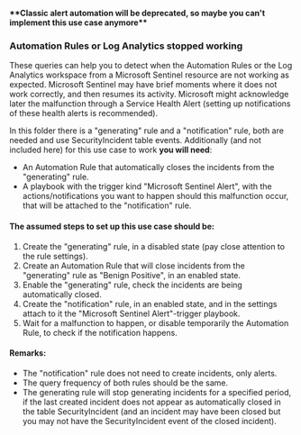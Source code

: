 **\*\*Classic alert automation will be deprecated, so maybe you can't implement this use case anymore\*\***

### Automation Rules or Log Analytics stopped working

These queries can help you to detect when the Automation Rules or the Log Analytics workspace from a Microsoft Sentinel resource are not working as expected. Microsoft Sentinel may have brief moments where it does not work correctly, and then resumes its activity. Microsoft might acknowledge later the malfunction through a Service Health Alert (setting up notifications of these health alerts is recommended).

In this folder there is a "generating" rule and a "notification" rule, both are needed and use SecurityIncident table events. Additionally (and not included here) for this use case to work **you will need**:

- An Automation Rule that automatically closes the incidents from the "generating" rule.
- A playbook with the trigger kind "Microsoft Sentinel Alert", with the actions/notifications you want to happen should this malfunction occur, that will be attached to the "notification" rule.

#### The assumed steps to set up this use case should be:

1. Create the "generating" rule, in a disabled state (pay close attention to the rule settings).
2. Create an Automation Rule that will close incidents from the "generating" rule as "Benign Positive", in an enabled state.
3. Enable the "generating" rule, check the incidents are being automatically closed.
4. Create the "notification" rule, in an enabled state, and in the settings attach to it the "Microsoft Sentinel Alert"-trigger playbook.
5. Wait for a malfunction to happen, or disable temporarily the Automation Rule, to check if the notification happens.

#### Remarks:
- The "notification" rule does not need to create incidents, only alerts.
- The query frequency of both rules should be the same.
- The generating rule will stop generating incidents for a specified period, if the last created incident does not appear as automatically closed in the table SecurityIncident (and an incident may have been closed but you may not have the SecurityIncident event of the closed incident).
